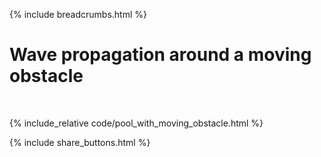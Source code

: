 {% include breadcrumbs.html %}

# Wave propagation around a moving obstacle
<div class="header_line"><br/></div>

{% include_relative code/pool_with_moving_obstacle.html %}

<p style="clear: both;"></p>

{% include share_buttons.html %}